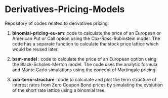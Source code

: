 # Derivatives-Pricing-Models

Repository of codes related to derivatives pricing:

1. <strong> binomial-pricing-eu-am</strong>: code to calculate the price of an European or American Put or Call option using the Cox-Ross-Rubinstein model. The code has a separate function to calculate the stock price lattice which would be reused later.

2. <strong> bsm-model </strong> : code to calculate the price of an European option using the Black-Scholes-Merton model. The code uses the analytic formula and Monte Carlo simulations using the concept of Martingale pricing.

3. <strong> zcb-term-structure </strong>: code to calculate and plot the term structure of interest rates from Zero Coupon Bond prices by simulating the evolution of the short rate lattice using a binomial tree.

                            
